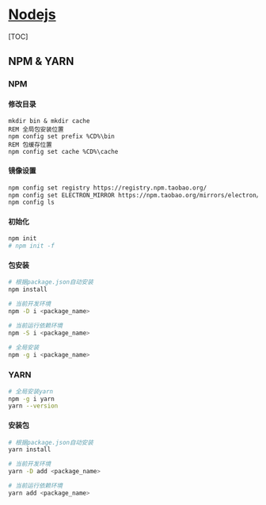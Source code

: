 <link rel="stylesheet" href="https://zhmhbest.gitee.io/hellomathematics/style/index.css">
<script src="https://zhmhbest.gitee.io/hellomathematics/style/index.js"></script>

# [Nodejs](./index.html)

[TOC]

## NPM & YARN

### NPM

#### 修改目录

```batch
mkdir bin & mkdir cache
REM 全局包安装位置
npm config set prefix %CD%\bin
REM 包缓存位置
npm config set cache %CD%\cache
```

#### 镜像设置

```bash
npm config set registry https://registry.npm.taobao.org/
npm config set ELECTRON_MIRROR https://npm.taobao.org/mirrors/electron/
npm config ls
```

#### 初始化

```bash
npm init
# npm init -f
```

#### 包安装

```bash
# 根据package.json自动安装
npm install
```

```bash
# 当前开发环境
npm -D i <package_name>
```

```bash
# 当前运行依赖环境
npm -S i <package_name>
```

```bash
# 全局安装
npm -g i <package_name>
```

### YARN

```bash
# 全局安装yarn
npm -g i yarn
yarn --version
```

#### 安装包

```bash
# 根据package.json自动安装
yarn install
```

```bash
# 当前开发环境
yarn -D add <package_name>
```

```bash
# 当前运行依赖环境
yarn add <package_name>
```

